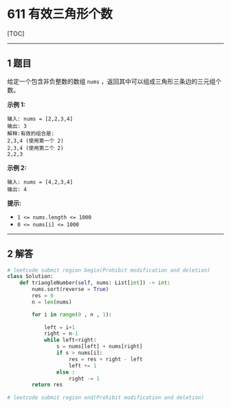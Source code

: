 # 611 有效三角形个数

[TOC]

---

## 1 题目

给定一个包含非负整数的数组 `nums` ，返回其中可以组成三角形三条边的三元组个数。



**示例 1:**

```
输入: nums = [2,2,3,4]
输出: 3
解释:有效的组合是: 
2,3,4 (使用第一个 2)
2,3,4 (使用第二个 2)
2,2,3
```

**示例 2:**

```
输入: nums = [4,2,3,4]
输出: 4
```



**提示:**

- `1 <= nums.length <= 1000`
- `0 <= nums[i] <= 1000`



---

## 2 解答

```python
# leetcode submit region begin(Prohibit modification and deletion)
class Solution:
    def triangleNumber(self, nums: List[int]) -> int:
        nums.sort(reverse = True)
        res = 0
        n = len(nums)

        for i in range(0 , n , 1):
            
            left = i+1
            right = n-1
            while left<right:
                s = nums[left] + nums[right]
                if s > nums[i]:
                    res = res + right - left
                    left += 1
                else :
                    right -= 1
        return res
        
# leetcode submit region end(Prohibit modification and deletion)
```



